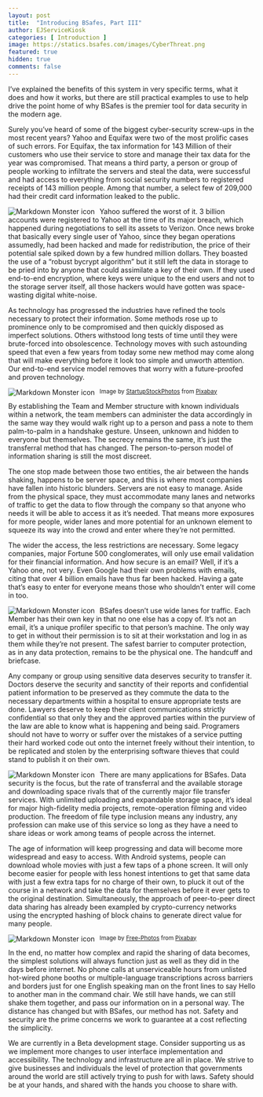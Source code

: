 ```yaml
---
layout: post
title:  "Introducing BSafes, Part III"
author: EJServiceKiosk 
categories: [ Introduction ]
image: https://statics.bsafes.com/images/CyberThreat.png 
featured: true
hidden: true
comments: false
---
```


I’ve explained the benefits of this system in very specific terms, what it does and how it works, but there are still practical examples to use to help drive the point home of why BSafes is the premier tool for data security in the modern age. 

 

Surely you’ve heard of some of the biggest cyber-security screw-ups in the most recent years? Yahoo and Equifax were two of the most prolific cases of such errors. For Equifax, the tax information for 143 Million of their customers who use their service to store and manage their tax data for the year was compromised. That means a third party, a person or group of people working to infiltrate the servers and steal the data, were successful and had access to everything from social security numbers to registered receipts of 143 million people. Among that number, a select few of 209,000 had their credit card information leaked to the public.

<img src="https://statics.bsafes.com/images/Equifax.png"
     alt="Markdown Monster icon"
     style="float: left; margin-right: 10px;" />  

Yahoo suffered the worst of it. 3 billion accounts were registered to Yahoo at the time of its major breach, which happened during negotiations to sell its assets to Verizon. Once news broke that basically every single user of Yahoo, since they began operations assumedly, had been hacked and made for redistribution, the price of their potential sale spiked down by a few hundred million dollars. They boasted the use of a “robust bycrypt algorithm” but it still left the data in storage to be pried into by anyone that could assimilate a key of their own. If they used end-to-end encryption, where keys were unique to the end users and not to the storage server itself, all those hackers would have gotten was space-wasting digital white-noise.

 

As technology has progressed the industries have refined the tools necessary to protect their information. Some methods rose up to prominence only to be compromised and then quickly disposed as imperfect solutions. Others withstood long tests of time until they were brute-forced into obsolescence. Technology moves with such astounding speed that even a few years from today some new method may come along that will make everything before it look too simple and unworth attention. Our end-to-end service model removes that worry with a future-proofed and proven technology.

<img src="https://statics.bsafes.com/images/startup-594090_1280.jpg"
     alt="Markdown Monster icon"
     style="float: left; margin-right: 10px;" />
<sup>Image by <a href="https://pixabay.com/users/startupstockphotos-690514/">StartupStockPhotos</a> from <a href="https://pixabay.com/photos/startup-meeting-brainstorming-594090/">Pixabay</a></sup>

By establishing the Team and Member structure with known individuals within a network, the team members can administer the data accordingly in the same way they would walk right up to a person and pass a note to them palm-to-palm in a handshake gesture. Unseen, unknown and hidden to everyone but themselves. The secrecy remains the same, it’s just the transferral method that has changed. The person-to-person model of information sharing is still the most discreet.

 

The one stop made between those two entities, the air between the hands shaking, happens to be server space, and this is where most companies have fallen into historic blunders. Servers are not easy to manage. Aside from the physical space, they must accommodate many lanes and networks of traffic to get the data to flow through the company so that anyone who needs it will be able to access it as it’s needed. That means more exposures for more people, wider lanes and more potential for an unknown element to squeeze its way into the crowd and enter where they’re not permitted.

 

The wider the access, the less restrictions are necessary. Some legacy companies, major Fortune 500 conglomerates, will only use email validation for their financial information. And how secure is an email? Well, if it’s a Yahoo one, not very. Even Google had their own problems with emails, citing that over 4 billion emails have thus far been hacked. Having a gate that’s easy to enter for everyone means those who shouldn’t enter will come in too.

<img src="https://statics.bsafes.com/images/MemberKey.png"
     alt="Markdown Monster icon"
     style="float: left; margin-right: 10px;" /> 

BSafes doesn’t use wide lanes for traffic. Each Member has their own key in that no one else has a copy of. It’s not an email, it’s a unique profiler specific to that person’s machine. The only way to get in without their permission is to sit at their workstation and log in as them while they’re not present. The safest barrier to computer protection, as in any data protection, remains to be the physical one. The handcuff and briefcase. 

 

Any company or group using sensitive data deserves security to transfer it. Doctors deserve the security and sanctity of their reports and confidential patient information to be preserved as they commute the data to the necessary departments within a hospital to ensure appropriate tests are done. Lawyers deserve to keep their client communications strictly confidential so that only they and the approved parties within the purview of the law are able to know what is happening and being said. Programers should not have to worry or suffer over the mistakes of a service putting their hard worked code out onto the internet freely without their intention, to be replicated and stolen by the enterprising software thieves that could stand to publish it on their own.

<img src="https://statics.bsafes.com/images/Applications.png"
     alt="Markdown Monster icon"
     style="float: left; margin-right: 10px;" /> 

There are many applications for BSafes. Data security is the focus, but the rate of transferral and the available storage and downloading space rivals that of the currently major file transfer services. With unlimited uploading and expandable storage space, it’s ideal for major high-fidelity media projects, remote-operation filming and video production. The freedom of file type inclusion means any industry, any profession can make use of this service so long as they have a need to share ideas or work among teams of people across the internet.

 

The age of information will keep progressing and data will become more widespread and easy to access. With Android systems, people can download whole movies with just a few taps of a phone screen. It will only become easier for people with less honest intentions to get that same data with just a few extra taps for no charge of their own, to pluck it out of the course in a network and take the data for themselves before it ever gets to the original destination. Simultaneously, the approach of peer-to-peer direct data sharing has already been exampled by crypto-currency networks using the encrypted hashing of block chains to generate direct value for many people. 

<img src="https://statics.bsafes.com/images/workplace-1245776_1280.jpg"
     alt="Markdown Monster icon"
     style="float: left; margin-right: 10px;" />
<sup>Image by <a href="https://pixabay.com/users/free-photos-242387/">Free-Photos</a> from <a href="https://pixabay.com/photos/workplace-team-business-meeting-1245776/">Pixabay</a></sup> 

In the end, no matter how complex and rapid the sharing of data becomes, the simplest solutions will always function just as well as they did in the days before internet. No phone calls at unserviceable hours from unlisted hot-wired phone booths or multiple-language transcriptions across barriers and borders just for one English speaking man on the front lines to say Hello to another man in the command chair. We still have hands, we can still shake them together, and pass our information on in a personal way. The distance has changed but with BSafes, our method has not. Safety and security are the prime concerns we work to guarantee at a cost reflecting the simplicity. 

 

We are currently in a Beta development stage. Consider supporting us as we implement more changes to user interface implementation and accessibility. The technology and infrastructure are all in place. We strive to give businesses and individuals the level of protection that governments around the world are still actively trying to push for with laws. Safety should be at your hands, and shared with the hands you choose to share with.



